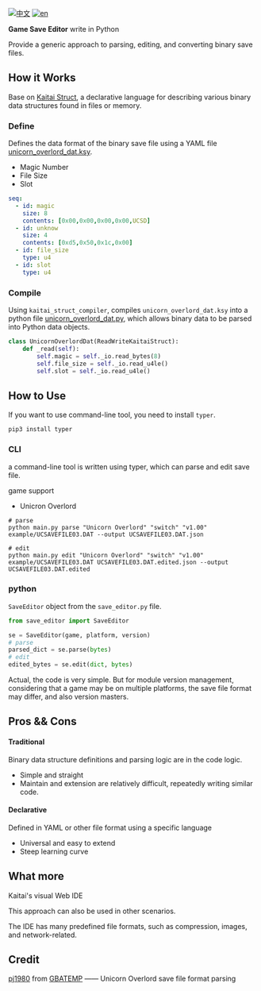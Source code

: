 <!-- language: en -->
[![中文](https://img.shields.io/badge/lang-zh-red.svg)](https://github.com/sisyphusw/save-editor/blob/main/docs/README.zh.md)
[![en](https://img.shields.io/badge/lang-en-green.svg)](https://github.com/sisyphusw/save-editor/blob/main/README.md)


**Game Save Editor** write in Python

Provide a generic approach to parsing, editing, and converting binary save files.

## How it Works

Base on [Kaitai Struct](https://github.com/kaitai-io/kaitai_struct), a declarative language for describing various binary data structures found in files or memory.

### Define
Defines the data format of the binary save file using a YAML file [unicorn_overlord_dat.ksy](./unicorn_overlord/switch/v1_00/unicorn_overlord_dat.ksy).

- Magic Number
- File Size
- Slot

```yaml
seq:
  - id: magic
    size: 8
    contents: [0x00,0x00,0x00,0x00,UCSD]
  - id: unknow
    size: 4
    contents: [0xd5,0x50,0x1c,0x00]
  - id: file_size
    type: u4
  - id: slot
    type: u4
```
### Compile
Using `kaitai_struct_compiler`, compiles `unicorn_overlord_dat.ksy` into a
python file [unicorn_overlord_dat.py](./unicorn_overlord/switch/v1_00/unicorn_overlord_dat.py), which allows binary data to be parsed into Python data objects.
```python
class UnicornOverlordDat(ReadWriteKaitaiStruct):
    def _read(self):
        self.magic = self._io.read_bytes(8)
        self.file_size = self._io.read_u4le()
        self.slot = self._io.read_u4le()
```

## How to Use

If you want to use command-line tool, you need to install `typer`.

    pip3 install typer

### CLI
a command-line tool is written using typer, which can parse and edit save file. 

game support

* Unicron Overlord

```shell
# parse
python main.py parse "Unicorn Overlord" "switch" "v1.00" example/UCSAVEFILE03.DAT --output UCSAVEFILE03.DAT.json

# edit
python main.py edit "Unicorn Overlord" "switch" "v1.00" example/UCSAVEFILE03.DAT UCSAVEFILE03.DAT.edited.json --output UCSAVEFILE03.DAT.edited
```

### python 
`SaveEditor` object from the `save_editor.py` file.
```python
from save_editor import SaveEditor

se = SaveEditor(game, platform, version)
# parse
parsed_dict = se.parse(bytes)
# edit
edited_bytes = se.edit(dict, bytes)
```

Actual, the code is very simple. But for module version management, considering that a game may be on multiple platforms, the save file format may differ, and also version masters.

## Pros && Cons
#### Traditional 
Binary data structure definitions and parsing logic are in the code logic.
* Simple and straight
* Maintain and extension are relatively difficult, repeatedly writing similar code.
#### Declarative
Defined in YAML or other file format using a specific language
* Universal and easy to extend
* Steep learning curve

## What more
Kaitai's visual Web IDE

This approach can also be used in other scenarios.

The IDE has many predefined file formats, such as compression, images, and network-related.

## Credit
[pj1980](https://gbatemp.net/members/pj1980.378437) from [GBATEMP](https://gbatemp.net/threads/unicorn-overlord-save-editing.650584) —— Unicorn Overlord save file format parsing